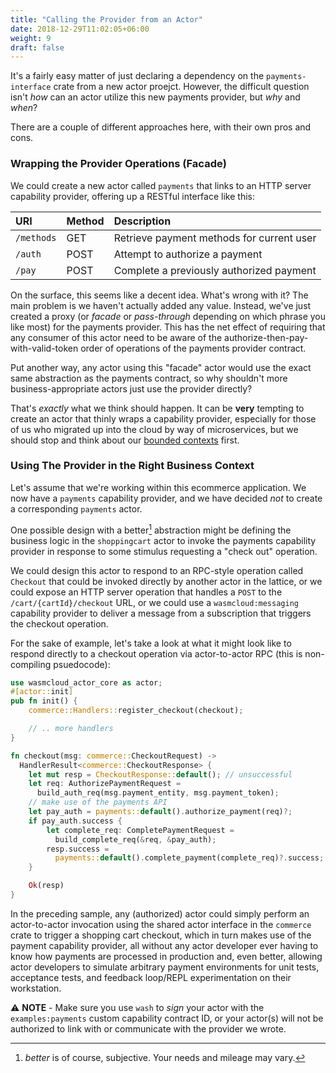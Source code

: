 ```yaml
---
title: "Calling the Provider from an Actor"
date: 2018-12-29T11:02:05+06:00
weight: 9
draft: false
---
```


It's a fairly easy matter of just declaring a dependency on the `payments-interface` crate from a new actor proejct. However, the difficult question isn't _how_ can an actor utilize this new payments provider, but _why_ and _when_?

There are a couple of different approaches here, with their own pros and cons.

### Wrapping the Provider Operations (Facade)

We could create a new actor called `payments` that links to an HTTP server capability provider, offering up a RESTful interface like this:

| URI | Method | Description |
| :--- | :--- | :--- |
| `/methods` | GET | Retrieve payment methods for current user |
| `/auth` | POST | Attempt to authorize a payment |
| `/pay` | POST | Complete a previously authorized payment |

On the surface, this seems like a decent idea. What's wrong with it? The main problem is we haven't actually added any value. Instead, we've just created a proxy (or _facade_ or _pass-through_ depending on which phrase you like most) for the payments provider. This has the net effect of requiring that any consumer of this actor need to be aware of the authorize-then-pay-with-valid-token order of operations of the payments provider contract.

Put another way, any actor using this "facade" actor would use the exact same abstraction as the payments contract, so why shouldn't more business-appropriate actors just use the provider directly?

That's _exactly_ what we think should happen. It can be **very** tempting to create an actor that thinly wraps a capability provider, especially for those of us who migrated up into the cloud by way of microservices, but we should stop and think about our [bounded contexts](https://martinfowler.com/bliki/BoundedContext.html) first.

### Using The Provider in the Right Business Context

Let's assume that we're working within this ecommerce application. We now have a `payments` capability provider, and we have decided _not_ to create a corresponding `payments` actor.

One possible design with a better[^1] abstraction might be defining the business logic in the `shoppingcart` actor to invoke the payments capability provider in response to some stimulus requesting a "check out" operation.

We could design this actor to respond to an RPC-style operation called `Checkout` that could be invoked directly by another actor in the lattice, or we could expose an HTTP server operation that handles a `POST` to the `/cart/{cartId}/checkout` URL, or we could use a `wasmcloud:messaging` capability provider to deliver a message from a subscription that triggers the checkout operation.

For the sake of example, let's take a look at what it might look like to respond directly to a checkout operation via actor-to-actor RPC (this is non-compiling psuedocode):

```rust
use wasmcloud_actor_core as actor;
#[actor::init]
pub fn init() {
    commerce::Handlers::register_checkout(checkout);

    // .. more handlers
}

fn checkout(msg: commerce::CheckoutRequest) -> 
  HandlerResult<commerce::CheckoutResponse> {
    let mut resp = CheckoutResponse::default(); // unsuccessful
    let req: AuthorizePaymentRequest = 
      build_auth_req(msg.payment_entity, msg.payment_token);
    // make use of the payments API
    let pay_auth = payments::default().authorize_payment(req)?;
    if pay_auth.success {
        let complete_req: CompletePaymentRequest = 
          build_complete_req(&req, &pay_auth);
        resp.success = 
          payments::default().complete_payment(complete_req)?.success;
    }

    Ok(resp)
}
```

In the preceding sample, any (authorized) actor could simply perform an actor-to-actor invocation using the shared actor interface in the `commerce` crate to trigger a shopping cart checkout, which in turn makes use of the payment capability provider, all without any actor developer ever having to know how payments are processed in production and, even better, allowing actor developers to simulate arbitrary payment environments for unit tests, acceptance tests, and feedback loop/REPL experimentation on their workstation.

⚠️  **NOTE** - Make sure you use `wash` to _sign_ your actor with the `examples:payments` custom capability contract ID, or your actor(s) will not be authorized to link with or communicate with the provider we wrote.

[^1]: _better_ is of course, subjective. Your needs and mileage may vary.
